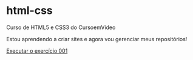 # html-css
 Curso de HTML5 e CSS3 do CursoemVídeo
 
 Estou aprendendo a criar sites e agora vou gerenciar meus repositórios!

<a href="https://pauloafonsocampelo.github.io/html-css/exercicios/ex001/index.html">Executar o exercício 001</a>